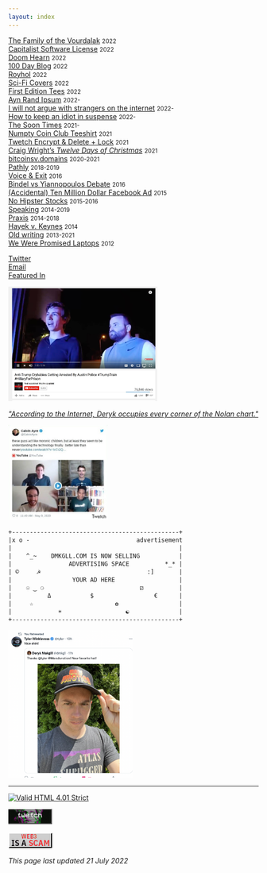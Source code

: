 ```yaml
---
layout: index
---
```


<style>img{max-width:100%;}ul{
    list-style: none;
    padding: 0;
}

 @media (min-width: 600px) {
        a:hover:after {
            content: "<--- " attr(data);
            position: absolute;
            background: white;
            color: black;
            padding: 2px 4px;
            margin: -2px 0 0 1px;
        }
  
    }

</style>

<ul>
<li><a href="/" data="a parody of the silly Anticapitalist Software License">The Family of the Vourdalak</a> <small>2022</small></li>
  <li><a href="/" data="a parody of the silly Anticapitalist Software License">Capitalist Software License</a> <small>2022</small></li>
  <li><a href="/doomhearn" data="a parody of the silly Anticapitalist Software License">Doom Hearn</a> <small>2022</small></li>
  <li><a href="/fet" data="blogging project inspired by Kevin Quirk">100 Day Blog</a> <small>2022</small></li>
  <li><a href="/royhol" data="bitcoin fine art project inspired by Andy Warhol and (Dr.) Roy Murphy">Royhol</a> <small>2022</small></li>
  <li><a href="/fet" data="blog featuring the best sci-fi cover art, mostly old">Sci-Fi Covers</a> <small>2022</small></li>
  <li><a href="/fet">First Edition Tees</a> <small>2022</small></li>
  <li><a href="/ayn-rand-ipsum">Ayn Rand Ipsum</a> <small>2022-</small></li>
  <li><a href="/strangers">I will not argue with strangers on the internet</a> <small>2022-</small></li>
  <li><a href="https://howtokeepanidiotinsuspense.com">How to keep an idiot in suspense</a> <small>2022-</small></li>
  <li><a href="thesoontimes.com">The Soon Times</a> <small>2021-</small></li>
  <li><a href="thesoontimes.com">Numpty Coin Club Teeshirt</a> <small>2021</small></li>
  <li><a href="/">Twetch Encrypt &amp; Delete + Lock</a> <small>2021</small></li>
  <li><a href="/csw12">Craig Wright’s <em>Twelve Days of Christmas</em></a> <small>2021</small></li>
  <li><a href="/bsvdomains">bitcoinsv.domains</a> <small>2020-2021</small></li>
  <li><a href="/pathly">Pathly</a> <small>2018-2019</small></li>
  <li><a href="/v&amp;e">Voice &amp; Exit</a> <small>2016</small></li>
  <li><a href="/bvyd">Bindel vs Yiannopoulos Debate</a> <small>2016</small></li>
  <li><a href="/acutuc">(Accidental) Ten Million Dollar Facebook Ad</a> <small>2015</small></li>		    
  <li><a href="/nohipster">No Hipster Stocks</a> <small>2015-2016</small></li>
  <li><a href="/speaking">Speaking</a> <small>2014-2019</small></li>
  <li><a href="https://discoverpraxis.com">Praxis</a> <small>2014-2018</small></li>		    
  <li><a href="/hvk">Hayek v. Keynes</a> <small>2014</small></li>
  <li><a href="/oldstuff">Old writing</a> <small>2013-2021</small></li>
  <li><a href="/wltops">We Were Promised Laptops</a> <small>2012</small></li>
</ul>

<p></p>

- [Twitter](https://twitter.com/dmkgll)
- [Email](/)
- [Featured In](/)
		    
<img alt="image" loading="lazy" src="/assets/tcb.jpeg" style="max-width: 300px;
">

*["According to the Internet, Deryk occupies every corner of the Nolan chart."](/)*

<img alt="image" loading="lazy" src="/assets/mc.jpeg" style="max-width: 200px;
">

```
+-----------------------------------------------+     
|x o -                              advertisement     
|                                               |     
|    ^_~    DMKGLL.COM IS NOW SELLING           |     
|                ADVERTISING SPACE          *_* |     
| ©     ☭                              :]       |     
|                 YOUR AD HERE                  |     
|    ☉ ‿ ⚆                           ⚂          |     
|          Δ           $                 €      |     
|     ☆                       ✿                 |     
|             ☀                  ☯              |     
+-----------------------------------------------+     
 ```                                                     
                                                      
<img alt="image" loading="lazy" src="/assets/marsjunctionhat.png" style="max-width: 250px;
">                                              

---

<p>
		<a href="https://validator.w3.org/check?uri=https://www.lolwut.info/index.html"><img src="https://anlucas.neocities.org/anow.gif" width="88" height="31" alt="Valid HTML 4.01 Strict" title="Valid HTML 4.01 Strict"></a>
	
<a href="https://twet.ch/inv/400a1db9"><img style="border-bottom: 2px inset rgb(0 0 0);
    border-right: 2px inset rgb(0 0 0);
    box-sizing: border-box;
    color: white;
    cursor: pointer;
    display: inline-block;
	border-top: 1px solid;
    font-size: 2.2rem;" src="/assets/twetch.gif" width="88" height="31" alt="Valid HTML 4.01 Strict" title="Valid HTML 4.01 Strict"></a>
	
<a href="https://twet.ch/inv/400a1db9"><img src="/assets/notoweb3.gif" width="88" height="31" alt="Valid HTML 4.01 Strict" title="Valid HTML 4.01 Strict"></a>
	

</p>

*This page last updated 21 July 2022*
